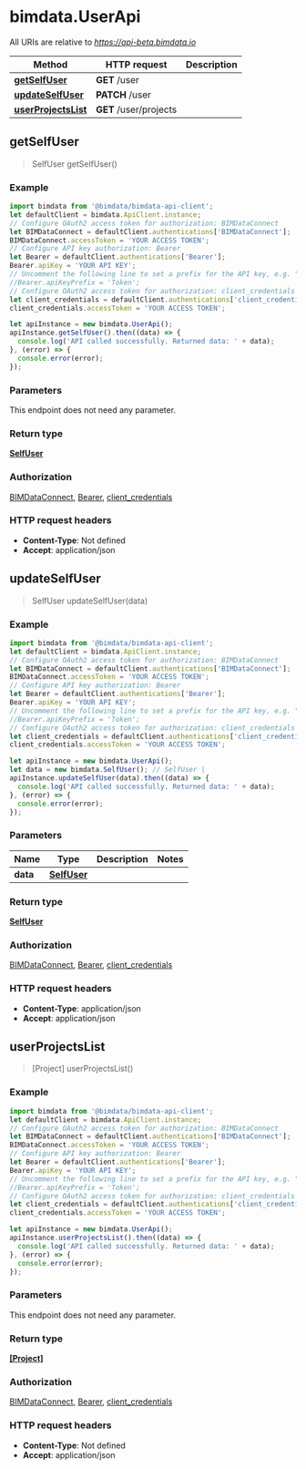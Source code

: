 # bimdata.UserApi

All URIs are relative to *https://api-beta.bimdata.io*

Method | HTTP request | Description
------------- | ------------- | -------------
[**getSelfUser**](UserApi.md#getSelfUser) | **GET** /user | 
[**updateSelfUser**](UserApi.md#updateSelfUser) | **PATCH** /user | 
[**userProjectsList**](UserApi.md#userProjectsList) | **GET** /user/projects | 



## getSelfUser

> SelfUser getSelfUser()



### Example

```javascript
import bimdata from '@bimdata/bimdata-api-client';
let defaultClient = bimdata.ApiClient.instance;
// Configure OAuth2 access token for authorization: BIMDataConnect
let BIMDataConnect = defaultClient.authentications['BIMDataConnect'];
BIMDataConnect.accessToken = 'YOUR ACCESS TOKEN';
// Configure API key authorization: Bearer
let Bearer = defaultClient.authentications['Bearer'];
Bearer.apiKey = 'YOUR API KEY';
// Uncomment the following line to set a prefix for the API key, e.g. "Token" (defaults to null)
//Bearer.apiKeyPrefix = 'Token';
// Configure OAuth2 access token for authorization: client_credentials
let client_credentials = defaultClient.authentications['client_credentials'];
client_credentials.accessToken = 'YOUR ACCESS TOKEN';

let apiInstance = new bimdata.UserApi();
apiInstance.getSelfUser().then((data) => {
  console.log('API called successfully. Returned data: ' + data);
}, (error) => {
  console.error(error);
});

```

### Parameters

This endpoint does not need any parameter.

### Return type

[**SelfUser**](SelfUser.md)

### Authorization

[BIMDataConnect](../README.md#BIMDataConnect), [Bearer](../README.md#Bearer), [client_credentials](../README.md#client_credentials)

### HTTP request headers

- **Content-Type**: Not defined
- **Accept**: application/json


## updateSelfUser

> SelfUser updateSelfUser(data)



### Example

```javascript
import bimdata from '@bimdata/bimdata-api-client';
let defaultClient = bimdata.ApiClient.instance;
// Configure OAuth2 access token for authorization: BIMDataConnect
let BIMDataConnect = defaultClient.authentications['BIMDataConnect'];
BIMDataConnect.accessToken = 'YOUR ACCESS TOKEN';
// Configure API key authorization: Bearer
let Bearer = defaultClient.authentications['Bearer'];
Bearer.apiKey = 'YOUR API KEY';
// Uncomment the following line to set a prefix for the API key, e.g. "Token" (defaults to null)
//Bearer.apiKeyPrefix = 'Token';
// Configure OAuth2 access token for authorization: client_credentials
let client_credentials = defaultClient.authentications['client_credentials'];
client_credentials.accessToken = 'YOUR ACCESS TOKEN';

let apiInstance = new bimdata.UserApi();
let data = new bimdata.SelfUser(); // SelfUser | 
apiInstance.updateSelfUser(data).then((data) => {
  console.log('API called successfully. Returned data: ' + data);
}, (error) => {
  console.error(error);
});

```

### Parameters


Name | Type | Description  | Notes
------------- | ------------- | ------------- | -------------
 **data** | [**SelfUser**](SelfUser.md)|  | 

### Return type

[**SelfUser**](SelfUser.md)

### Authorization

[BIMDataConnect](../README.md#BIMDataConnect), [Bearer](../README.md#Bearer), [client_credentials](../README.md#client_credentials)

### HTTP request headers

- **Content-Type**: application/json
- **Accept**: application/json


## userProjectsList

> [Project] userProjectsList()



### Example

```javascript
import bimdata from '@bimdata/bimdata-api-client';
let defaultClient = bimdata.ApiClient.instance;
// Configure OAuth2 access token for authorization: BIMDataConnect
let BIMDataConnect = defaultClient.authentications['BIMDataConnect'];
BIMDataConnect.accessToken = 'YOUR ACCESS TOKEN';
// Configure API key authorization: Bearer
let Bearer = defaultClient.authentications['Bearer'];
Bearer.apiKey = 'YOUR API KEY';
// Uncomment the following line to set a prefix for the API key, e.g. "Token" (defaults to null)
//Bearer.apiKeyPrefix = 'Token';
// Configure OAuth2 access token for authorization: client_credentials
let client_credentials = defaultClient.authentications['client_credentials'];
client_credentials.accessToken = 'YOUR ACCESS TOKEN';

let apiInstance = new bimdata.UserApi();
apiInstance.userProjectsList().then((data) => {
  console.log('API called successfully. Returned data: ' + data);
}, (error) => {
  console.error(error);
});

```

### Parameters

This endpoint does not need any parameter.

### Return type

[**[Project]**](Project.md)

### Authorization

[BIMDataConnect](../README.md#BIMDataConnect), [Bearer](../README.md#Bearer), [client_credentials](../README.md#client_credentials)

### HTTP request headers

- **Content-Type**: Not defined
- **Accept**: application/json

